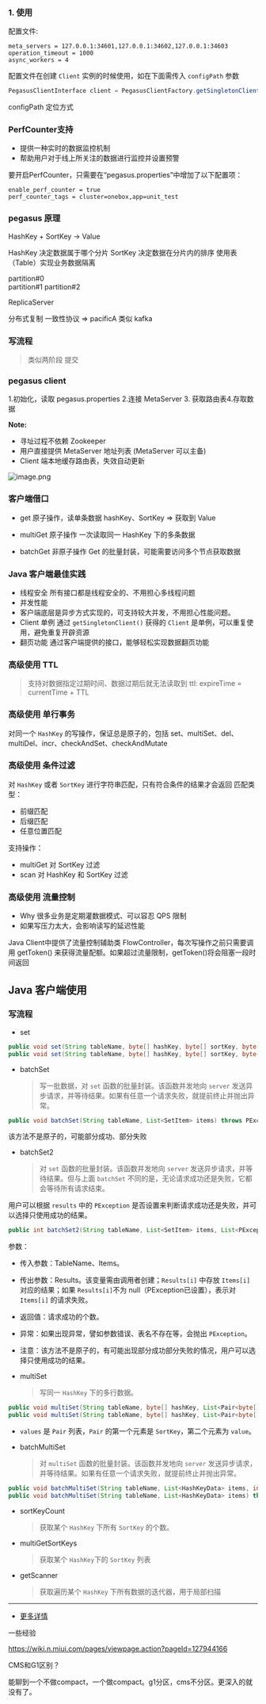 ### 1. 使用

配置文件:

```properties
meta_servers = 127.0.0.1:34601,127.0.0.1:34602,127.0.0.1:34603
operation_timeout = 1000
async_workers = 4
```

配置文件在创建 `Client` 实例的时候使用，如在下面需传入 `configPath` 参数

```java
PegasusClientInterface client = PegasusClientFactory.getSingletonClient(configPath);
```

configPath 定位方式

### PerfCounter支持

- 提供一种实时的数据监控机制
- 帮助用户对于线上所关注的数据进行监控并设置预警

要开启PerfCounter，只需要在“pegasus.properties”中增加了以下配置项：

```properties
enable_perf_counter = true
perf_counter_tags = cluster=onebox,app=unit_test
```

### pegasus 原理

HashKey + SortKey -> Value

HashKey 决定数据属于哪个分片
SortKey 决定数据在分片内的排序
使用表（Table）实现业务数据隔离

partition#0  
partition#1
partition#2

ReplicaServer

分布式复制
一致性协议 => pacificA
类似 kafka

### 写流程

> 类似两阶段 提交

### pegasus client

1.初始化，读取 pegasus.properties 2.连接 MetaServer 3. 获取路由表4.存取数据

**Note:**

- 寻址过程不依赖 Zookeeper
- 用户直接提供 MetaServer 地址列表 (MetaServer 可以主备)
- Client 端本地缓存路由表，失效自动更新

![image.png](https://upload-images.jianshu.io/upload_images/6393906-90239ea6391897fc.png?imageMogr2/auto-orient/strip%7CimageView2/2/w/1240)

### 客户端借口

- get 原子操作，读单条数据
  hashKey、SortKey => 获取到 Value

- multiGet 原子操作
  一次读取同一 HashKey 下的多条数据

- batchGet 非原子操作
  Get 的批量封装，可能需要访问多个节点获取数据

### Java 客户端最佳实践

- 线程安全
  所有接口都是线程安全的、不用担心多线程问题
- 并发性能
- 客户端底层是异步方式实现的，可支持较大并发，不用担心性能问题。
- Client 单例
  通过 `getSingletonClient()` 获得的 `Client` 是单例，可以重复使用，避免重复开辟资源
- 翻页功能
  通过客户端提供的接口，能够轻松实现数据翻页功能

### 高级使用 TTL

> 支持对数据指定过期时间、数据过期后就无法读取到
> ttl: expireTime = currentTime + TTL

### 高级使用 单行事务

对同一个 `HashKey` 的写操作，保证总是原子的，包括 set、multiSet、del、multiDel、incr、checkAndSet、checkAndMutate

### 高级使用 条件过滤

对 `HashKey` 或者 `SortKey` 进行字符串匹配，只有符合条件的结果才会返回
匹配类型：

- 前缀匹配
- 后缀匹配
- 任意位置匹配

支持操作：

- multiGet 对 SortKey 过滤
- scan 对 HashKey 和 SortKey 过滤

### 高级使用 流量控制

- Why 很多业务是定期灌数据模式、可以容忍 QPS 限制
- 如果写压力太大，会影响读写的延迟性能

Java Client中提供了流量控制辅助类 FlowController，每次写操作之前只需要调用 getToken() 来获得流量配额。如果超过流量限制，getToken()将会阻塞一段时间返回

## Java 客户端使用

### 写流程

- set

```java
public void set(String tableName, byte[] hashKey, byte[] sortKey, byte[] value, int ttl_seconds) throws PException;
public void set(String tableName, byte[] hashKey, byte[] sortKey, byte[] value) throws PException;
```

- batchSet
  > 写一批数据，对 `set` 函数的批量封装。该函数并发地向 `server` 发送异步请求，并等待结果。如果有任意一个请求失败，就提前终止并抛出异常。

```java
public void batchSet(String tableName, List<SetItem> items) throws PException;
```

该方法不是原子的，可能部分成功、部分失败

- batchSet2
  > 对 `set` 函数的批量封装。该函数并发地向 `server` 发送异步请求，并等待结果。但与上面 `batchSet` 不同的是，无论请求成功还是失败，它都会等待所有请求结束。

用户可以根据 `results` 中的 `PException` 是否设置来判断请求成功还是失败，并可以选择只使用成功的结果。

```java
public int batchSet2(String tableName, List<SetItem> items, List<PException> results) throws PException;
```

参数：

- 传入参数：TableName、Items。
- 传出参数：Results。该变量需由调用者创建；`Results[i]` 中存放 `Items[i]` 对应的结果；如果 `Results[i]`不为 null（PException已设置），表示对 `Items[i]` 的请求失败。
- 返回值：请求成功的个数。
- 异常：如果出现异常，譬如参数错误、表名不存在等，会抛出 `PException`。
- 注意：该方法不是原子的，有可能出现部分成功部分失败的情况，用户可以选择只使用成功的结果。

- multiSet
  > 写同一 `HashKey` 下的多行数据。

```java
public void multiSet(String tableName, byte[] hashKey, List<Pair<byte[], byte[]>> values, int ttl_seconds) throws PException;
public void multiSet(String tableName, byte[] hashKey, List<Pair<byte[], byte[]>> values) throws PException;
```

- `values` 是 `Pair` 列表，`Pair` 的第一个元素是 `SortKey`，第二个元素为 `value`。

- batchMultiSet
  > 对 `multiSet` 函数的批量封装。该函数并发地向 `server` 发送异步请求，并等待结果。如果有任意一个请求失败，就提前终止并抛出异常。

```java
public void batchMultiSet(String tableName, List<HashKeyData> items, int ttl_seconds) throws PException;
public void batchMultiSet(String tableName, List<HashKeyData> items) throws PException;
```

- sortKeyCount
  > 获取某个 `HashKey` 下所有 `SortKey` 的个数。
- multiGetSortKeys
  > 获取某个 `HashKey`下的 `SortKey` 列表
- getScanner
  > 获取遍历某个 `HashKey` 下所有数据的迭代器，用于局部扫描

---

- [更多详情](<https://wiki.n.miui.com/pages/viewpage.action?pageId=25065979#id-(5)Java%E5%BC%80%E5%8F%91-PegasusClientInterface%E6%8E%A5%E5%8F%A3>)

一些经验

https://wiki.n.miui.com/pages/viewpage.action?pageId=127944166

CMS和G1区别？

能聊到一个不做compact，一个做compact。g1分区，cms不分区。更深入的就没有了。
